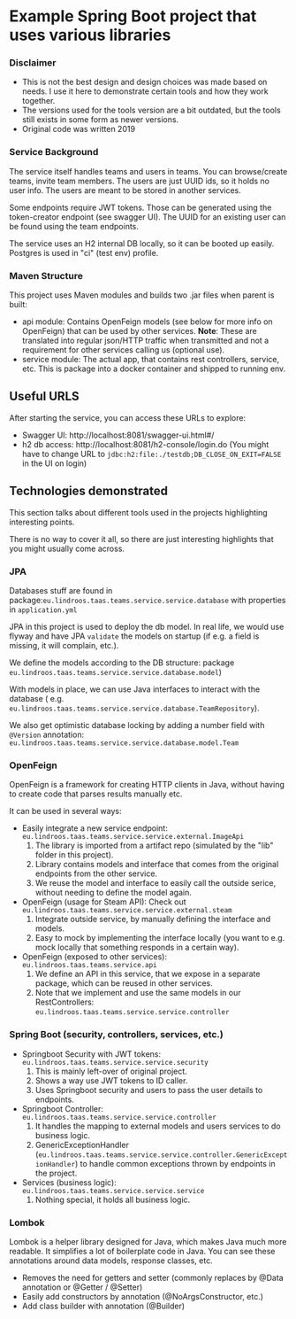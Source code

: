 # Example Spring Boot project that uses various libraries

### Disclaimer

- This is not the best design and design choices was made based on needs. I use it here to demonstrate certain tools and
  how they work together.
- The versions used for the tools version are a bit outdated, but the tools still exists in some form as newer versions.
- Original code was written 2019

### Service Background

The service itself handles teams and users in teams. You can browse/create teams, invite team members. The users are
just UUID ids, so it holds no user info. The users are meant to be stored in another services.

Some endpoints require JWT tokens. Those can be generated using the token-creator endpoint (see swagger UI). The
UUID for an existing user can be found using the team endpoints.

The service uses an H2 internal DB locally, so it can be booted up easily. Postgres is used in "ci" (test env) profile.

### Maven Structure
This project uses Maven modules and builds two .jar files when parent is built:
- api module: Contains OpenFeign models (see below for more info on OpenFeign) that can be used by other services. **Note**: These are translated into regular json/HTTP traffic when transmitted and not a requirement for other services calling us (optional use). 
- service module: The actual app, that contains rest controllers, service, etc. This is package into a docker container and shipped to running env. 

## Useful URLS

After starting the service, you can access these URLs to explore:

- Swagger UI: http://localhost:8081/swagger-ui.html#/
- h2 db access: http://localhost:8081/h2-console/login.do (You might have to change URL to `jdbc:h2:file:./testdb;DB_CLOSE_ON_EXIT=FALSE` in the UI on login)

## Technologies demonstrated

This section talks about different tools used in the projects highlighting interesting points.

There is no way to cover it all, so there are just interesting highlights that you might usually come across.

### JPA

Databases stuff are found in package:`eu.lindroos.taas.teams.service.service.database` with properties
in `application.yml`

JPA in this project is used to deploy the db model. In real life, we would use flyway and have JPA `validate` the models
on startup (if e.g. a field is missing, it will complain, etc.).

We define the models according to the DB structure: package `eu.lindroos.taas.teams.service.service.database.model`)

With models in place, we can use Java interfaces to interact with the database (
e.g. `eu.lindroos.taas.teams.service.service.database.TeamRepository`).

We also get optimistic database locking by adding a number field with `@Version`
annotation: `eu.lindroos.taas.teams.service.service.database.model.Team`

### OpenFeign

OpenFeign is a framework for creating HTTP clients in Java, without having to create code that parses results manually
etc.

It can be used in several ways:

- Easily integrate a new service endpoint: `eu.lindroos.taas.teams.service.service.external.ImageApi`
    1. The library is imported from a artifact repo (simulated by the "lib" folder in this project).
    2. Library contains models and interface that comes from the original endpoints from the other service.
    3. We reuse the model and interface to easily call the outside serice, without needing to define the model again.
- OpenFeign (usage for Steam API): Check out `eu.lindroos.taas.teams.service.service.external.steam`
    1. Integrate outside service, by manually defining the interface and models.
    2. Easy to mock by implementing the interface locally (you want to e.g. mock locally that something responds in a
       certain way).
- OpenFeign (exposed to other services): `eu.lindroos.taas.teams.service.api`
    1. We define an API in this service, that we expose in a separate package, which can be reused in other services.
    2. Note that we implement and use the same models in our
       RestControllers: `eu.lindroos.taas.teams.service.service.controller`

### Spring Boot (security, controllers, services, etc.)

- Springboot Security with JWT tokens: `eu.lindroos.taas.teams.service.service.security`
    1. This is mainly left-over of original project.
    2. Shows a way use JWT tokens to ID caller.
    3. Uses Springboot security and users to pass the user details to endpoints.
- Springboot Controller: `eu.lindroos.taas.teams.service.service.controller`
    1. It handles the mapping to external models and users services to do business logic.
    2. GenericExceptionHandler (`eu.lindroos.taas.teams.service.service.controller.GenericExceptionHandler`) to handle
       common exceptions thrown by endpoints in the project.
- Services (business logic): `eu.lindroos.taas.teams.service.service.service`
    1. Nothing special, it holds all business logic.

### Lombok

Lombok is a helper library designed for Java, which makes Java much more readable. It simplifies a lot of boilerplate code in Java. You can see these
annotations around data models, response classes, etc.

- Removes the need for getters and setter (commonly replaces by @Data annotation or @Getter / @Setter)
- Easily add constructors by annotation (@NoArgsConstructor, etc.)
- Add class builder with annotation (@Builder)
